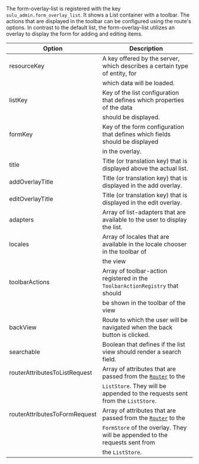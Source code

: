 The form-overlay-list is registered with the key `sulu_admin.form_overlay_list`. 
It shows a List container with a toolbar. The actions that are displayed in the toolbar can be configured using the route's options.
In contrast to the default list, the form-overlay-list utilizes an overlay to display the form for adding and editing items.

| Option                               | Description                                                                   |
|--------------------------------------|-------------------------------------------------------------------------------|
| resourceKey                          | A key offered by the server, which describes a certain type of entity, for    |
|                                      | which data will be loaded.                                                    |     
| listKey                              | Key of the list configuration that defines which properties of the data       |
|                                      | should be displayed.                                                          |
| formKey                              | Key of the form configuration that defines which fields should be displayed   | 
|                                      | in the overlay.                                                               | 
| title                                | Title (or translation key) that is displayed above the actual list.           |
| addOverlayTitle                      | Title (or translation key) that is displayed in the add overlay.              |
| editOverlayTitle                     | Title (or translation key) that is displayed in the edit overlay.             |
| adapters                             | Array of list-adapters that are available to the user to display the list.    |
| locales                              | Array of locales that are available in the locale chooser in the toolbar of   |
|                                      | the view                                                                      |
| toolbarActions                       | Array of toolbar-action registered in the `ToolbarActionRegistry` that should |
|                                      | be shown in the toolbar of the view                                           |
| backView                             | Route to which the user will be navigated when the back button is clicked.    |
| searchable                           | Boolean that defines if the list view should render a search field.           |
| routerAttributesToListRequest        | Array of attributes that are passed from the [`Router`](#router) to the       |
|                                      | `ListStore`. They will be appended to the requests sent from the `ListStore`. |
| routerAttributesToFormRequest        | Array of attributes that are passed from the [`Router`](#router) to the       |
|                                      | `FormStore` of the overlay. They will be appended to the requests sent from   |
|                                      | the `ListStore`.                                                              |
